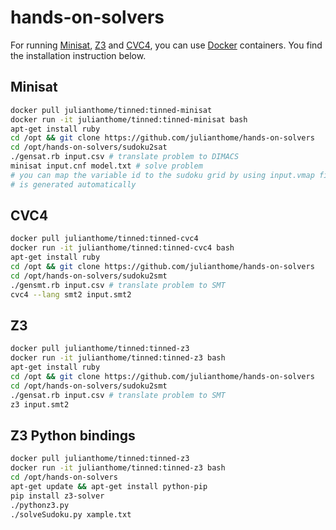 # hands-on-solvers

For running [Minisat](http://minisat.se/), [Z3](https://github.com/z3prover/z3)
and [CVC4](http://cvc4.cs.stanford.edu/web/), you can use
[Docker](https://www.docker.com/) containers. You find the installation
instruction below.

## Minisat 

```bash
docker pull julianthome/tinned:tinned-minisat
docker run -it julianthome/tinned:tinned-minisat bash
apt-get install ruby
cd /opt && git clone https://github.com/julianthome/hands-on-solvers
cd /opt/hands-on-solvers/sudoku2sat
./gensat.rb input.csv # translate problem to DIMACS
minisat input.cnf model.txt # solve problem
# you can map the variable id to the sudoku grid by using input.vmap file which
# is generated automatically
```

## CVC4

```bash
docker pull julianthome/tinned:tinned-cvc4
docker run -it julianthome/tinned:tinned-cvc4 bash
apt-get install ruby
cd /opt && git clone https://github.com/julianthome/hands-on-solvers
cd /opt/hands-on-solvers/sudoku2smt
./gensmt.rb input.csv # translate problem to SMT
cvc4 --lang smt2 input.smt2
```

## Z3

```bash
docker pull julianthome/tinned:tinned-z3
docker run -it julianthome/tinned:tinned-z3 bash
apt-get install ruby
cd /opt && git clone https://github.com/julianthome/hands-on-solvers
cd /opt/hands-on-solvers/sudoku2smt
./gensat.rb input.csv # translate problem to SMT
z3 input.smt2
```

## Z3 Python bindings

```bash
docker pull julianthome/tinned:tinned-z3
docker run -it julianthome/tinned:tinned-z3 bash
cd /opt/hands-on-solvers
apt-get update && apt-get install python-pip
pip install z3-solver
./pythonz3.py
./solveSudoku.py xample.txt
```

